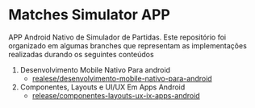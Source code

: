 # Matches Simulator APP

APP Android Nativo de Simulador de Partidas. Este repositório foi organizado em algumas branches que representam as implementações realizadas durando os seguintes conteúdos

1. Desenvolvimento Mobile Nativo Para android
    - [realese/desenvolvimento-mobile-nativo-para-android](https://github.com/Wallison-Camilo/matches-simulator-app/tree/release/desenvolvimento-mobile-nativo-para-android)
2. Componentes, Layouts e UI/UX Em Apps Android 
    - [release/componentes-layouts-ux-ix-apps-android](https://github.com/Wallison-Camilo/matches-simulator-app/tree/release/componentes-layouts-ux-ix-apps-android)
